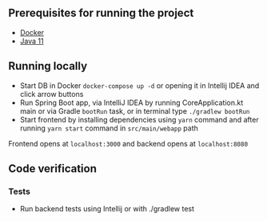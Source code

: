 ## Prerequisites for running the project
- [Docker](https://www.docker.com/)
- [Java 11](https://jdk.java.net/11/)
 
## Running locally
- Start DB in Docker `docker-compose up -d` or opening it in Intellij IDEA and click arrow buttons
- Run Spring Boot app, via IntelliJ IDEA by running CoreApplication.kt main or via Gradle `bootRun` task, or in terminal type `./gradlew bootRun`
- Start frontend by installing dependencies using `yarn` command and after running `yarn start` command in `src/main/webapp` path

Frontend opens at `localhost:3000` and backend opens at `localhost:8080`

## Code verification

### Tests
- Run backend tests using Intellij or with ./gradlew test
